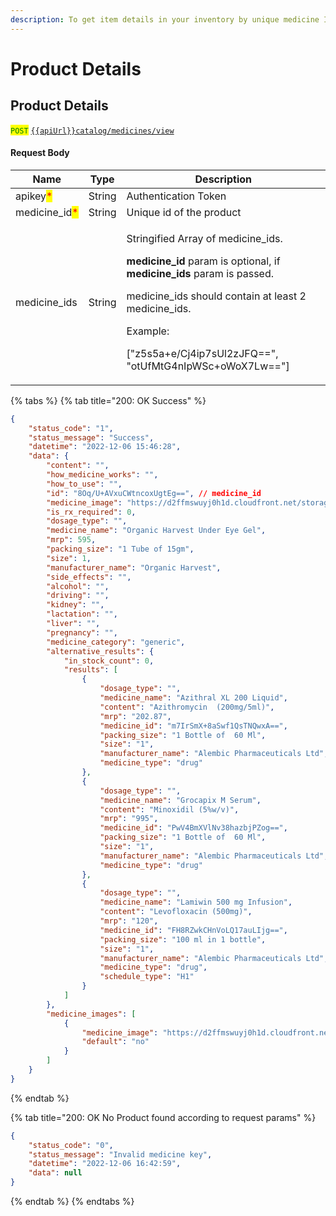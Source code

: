 ```yaml
---
description: To get item details in your inventory by unique medicine Id.
---
```


# Product Details

## Product Details

<mark style="color:green;">`POST`</mark> [`{{apiUrl}}catalog/medicines/view`](https://api.evitalrx.in/v1/catalog/medicines/view)

#### Request Body

| Name                                           | Type   | Description                                                                                                                                                                                                                                                                                                     |
| ---------------------------------------------- | ------ | --------------------------------------------------------------------------------------------------------------------------------------------------------------------------------------------------------------------------------------------------------------------------------------------------------------- |
| apikey<mark style="color:red;">\*</mark>       | String | Authentication Token                                                                                                                                                                                                                                                                                            |
| medicine\_id<mark style="color:red;">\*</mark> | String | Unique id of the product                                                                                                                                                                                                                                                                                        |
| medicine\_ids                                  | String | <p>Stringified Array of medicine_ids.</p><p></p><p><strong>medicine_id</strong> param is optional, if <strong>medicine_ids</strong> param is passed.</p><p></p><p>medicine_ids should contain at least 2 medicine_ids.</p><p></p><p>Example:</p><p>["z5s5a+e/Cj4ip7sUl2zJFQ==", "otUfMtG4nIpWSc+oWoX7Lw=="]</p> |

{% tabs %}
{% tab title="200: OK Success" %}
```json
{
    "status_code": "1",
    "status_message": "Success",
    "datetime": "2022-12-06 15:46:28",
    "data": {
        "content": "",
        "how_medicine_works": "",
        "how_to_use": "",
        "id": "8Oq/U+AVxuCWtncoxUgtEg==", // medicine_id
        "medicine_image": "https://d2ffmswuyj0h1d.cloudfront.net/storage/medicines/5f056fbc83c8c.jpg",
        "is_rx_required": 0,
        "dosage_type": "",
        "medicine_name": "Organic Harvest Under Eye Gel",
        "mrp": 595,
        "packing_size": "1 Tube of 15gm",
        "size": 1,
        "manufacturer_name": "Organic Harvest",
        "side_effects": "",
        "alcohol": "",
        "driving": "",
        "kidney": "",
        "lactation": "",
        "liver": "",
        "pregnancy": "",
        "medicine_category": "generic",
        "alternative_results": {
            "in_stock_count": 0,
            "results": [
                {
                    "dosage_type": "",
                    "medicine_name": "Azithral XL 200 Liquid",
                    "content": "Azithromycin  (200mg/5ml)",
                    "mrp": "202.87",
                    "medicine_id": "m7IrSmX+8aSwf1QsTNQwxA==",
                    "packing_size": "1 Bottle of  60 Ml",
                    "size": "1",
                    "manufacturer_name": "Alembic Pharmaceuticals Ltd",
                    "medicine_type": "drug"
                },
                {
                    "dosage_type": "",
                    "medicine_name": "Grocapix M Serum",
                    "content": "Minoxidil (5%w/v)",
                    "mrp": "995",
                    "medicine_id": "PwV4BmXVlNv38hazbjPZog==",
                    "packing_size": "1 Bottle of  60 Ml",
                    "size": "1",
                    "manufacturer_name": "Alembic Pharmaceuticals Ltd",
                    "medicine_type": "drug"
                },
                {
                    "dosage_type": "",
                    "medicine_name": "Lamiwin 500 mg Infusion",
                    "content": "Levofloxacin (500mg)",
                    "mrp": "120",
                    "medicine_id": "FH8RZwkCHnVoLQ17auLIjg==",
                    "packing_size": "100 ml in 1 bottle",
                    "size": "1",
                    "manufacturer_name": "Alembic Pharmaceuticals Ltd",
                    "medicine_type": "drug",
                    "schedule_type": "H1"
                }
            ]
        },
        "medicine_images": [
            {
                "medicine_image": "https://d2ffmswuyj0h1d.cloudfront.net/storage/medicines/5f056fbc83c8c.jpg",
                "default": "no"
            }
        ]
    }
}
```
{% endtab %}

{% tab title="200: OK No Product found according to request params" %}
```json
{
    "status_code": "0",
    "status_message": "Invalid medicine key",
    "datetime": "2022-12-06 16:42:59",
    "data": null
}
```
{% endtab %}
{% endtabs %}
